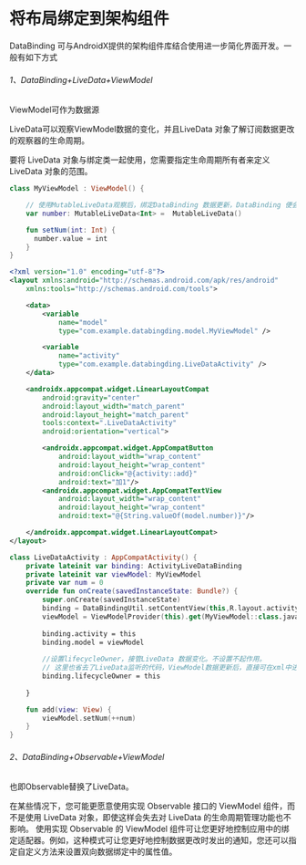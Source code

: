 # 将布局绑定到架构组件

DataBinding 可与AndroidX提供的架构组件库结合使用进一步简化界面开发。一般有如下方式

###### 1、DataBinding+LiveData+ViewModel

ViewModel可作为数据源

LiveData可以观察ViewModel数据的变化，并且LiveData 对象了解订阅数据更改的观察器的生命周期。

要将 LiveData 对象与绑定类一起使用，您需要指定生命周期所有者来定义 LiveData 对象的范围。

```kotlin
class MyViewModel : ViewModel() {

    // 使用MutableLiveData观察后，绑定DataBinding 数据更新，DataBinding 便会观察到。
    var number: MutableLiveData<Int> =  MutableLiveData()

    fun setNum(int: Int) {
      number.value = int
    }
}
```

```xml
<?xml version="1.0" encoding="utf-8"?>
<layout xmlns:android="http://schemas.android.com/apk/res/android"
    xmlns:tools="http://schemas.android.com/tools">

    <data>
        <variable
            name="model"
            type="com.example.databingding.model.MyViewModel" />

        <variable
            name="activity"
            type="com.example.databingding.LiveDataActivity" />
    </data>

    <androidx.appcompat.widget.LinearLayoutCompat
        android:gravity="center"
        android:layout_width="match_parent"
        android:layout_height="match_parent"
        tools:context=".LiveDataActivity"
        android:orientation="vertical">

        <androidx.appcompat.widget.AppCompatButton
            android:layout_width="wrap_content"
            android:layout_height="wrap_content"
            android:onClick="@{activity::add}"
            android:text="加1"/>
        <androidx.appcompat.widget.AppCompatTextView
            android:layout_width="wrap_content"
            android:layout_height="wrap_content"
            android:text="@{String.valueOf(model.number)}"/>

    </androidx.appcompat.widget.LinearLayoutCompat>
</layout>
```

```kotlin
class LiveDataActivity : AppCompatActivity() {
    private lateinit var binding: ActivityLiveDataBinding
    private lateinit var viewModel: MyViewModel
    private var num = 0
    override fun onCreate(savedInstanceState: Bundle?) {
        super.onCreate(savedInstanceState)
        binding = DataBindingUtil.setContentView(this,R.layout.activity_live_data)
        viewModel = ViewModelProvider(this).get(MyViewModel::class.java)
        
        binding.activity = this
        binding.model = viewModel
        
        //设置lifecycleOwner，接管LiveData 数据变化。不设置不起作用。
        // 这里也省去了LiveData监听的代码，ViewModel数据更新后，直接可在xml中进行更新界面。
        binding.lifecycleOwner = this
        
    }

    fun add(view: View) {
        viewModel.setNum(++num)
    }
}
```


###### 2、DataBinding+Observable+ViewModel

也即Observable替换了LiveData。

在某些情况下，您可能更愿意使用实现 Observable 接口的 ViewModel 组件，而不是使用 LiveData 对象，即使这样会失去对 LiveData 的生命周期管理功能也不影响。
使用实现 Observable 的 ViewModel 组件可让您更好地控制应用中的绑定适配器。例如，这种模式可让您更好地控制数据更改时发出的通知，您还可以指定自定义方法来设置双向数据绑定中的属性值。